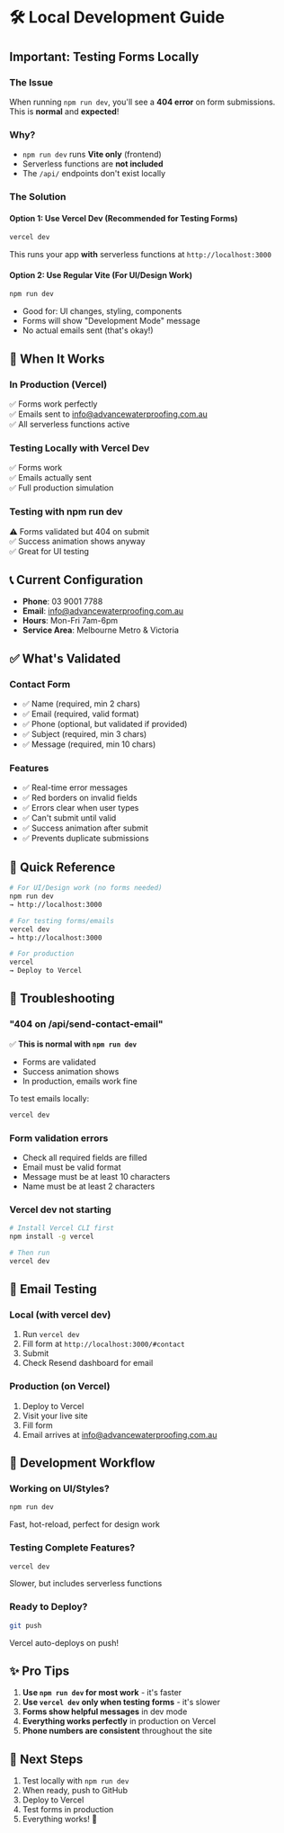 # 🛠️ Local Development Guide

## Important: Testing Forms Locally

### The Issue
When running `npm run dev`, you'll see a **404 error** on form submissions. This is **normal** and **expected**!

### Why?
- `npm run dev` runs **Vite only** (frontend)
- Serverless functions are **not included**
- The `/api/` endpoints don't exist locally

### The Solution

#### Option 1: Use Vercel Dev (Recommended for Testing Forms)
```bash
vercel dev
```
This runs your app **with** serverless functions at `http://localhost:3000`

#### Option 2: Use Regular Vite (For UI/Design Work)
```bash
npm run dev
```
- Good for: UI changes, styling, components
- Forms will show "Development Mode" message
- No actual emails sent (that's okay!)

## 🚀 When It Works

### In Production (Vercel)
✅ Forms work perfectly  
✅ Emails sent to info@advancewaterproofing.com.au  
✅ All serverless functions active  

### Testing Locally with Vercel Dev
✅ Forms work  
✅ Emails actually sent  
✅ Full production simulation  

### Testing with npm run dev
⚠️ Forms validated but 404 on submit  
✅ Success animation shows anyway  
✅ Great for UI testing  

## 📞 Current Configuration

- **Phone**: 03 9001 7788
- **Email**: info@advancewaterproofing.com.au
- **Hours**: Mon-Fri 7am-6pm
- **Service Area**: Melbourne Metro & Victoria

## ✅ What's Validated

### Contact Form
- ✅ Name (required, min 2 chars)
- ✅ Email (required, valid format)
- ✅ Phone (optional, but validated if provided)
- ✅ Subject (required, min 3 chars)
- ✅ Message (required, min 10 chars)

### Features
- ✅ Real-time error messages
- ✅ Red borders on invalid fields
- ✅ Errors clear when user types
- ✅ Can't submit until valid
- ✅ Success animation after submit
- ✅ Prevents duplicate submissions

## 🎯 Quick Reference

```bash
# For UI/Design work (no forms needed)
npm run dev
→ http://localhost:3000

# For testing forms/emails
vercel dev
→ http://localhost:3000

# For production
vercel
→ Deploy to Vercel
```

## 🐛 Troubleshooting

### "404 on /api/send-contact-email"
✅ **This is normal with `npm run dev`**
- Forms are validated
- Success animation shows
- In production, emails work fine

To test emails locally:
```bash
vercel dev
```

### Form validation errors
- Check all required fields are filled
- Email must be valid format
- Message must be at least 10 characters
- Name must be at least 2 characters

### Vercel dev not starting
```bash
# Install Vercel CLI first
npm install -g vercel

# Then run
vercel dev
```

## 📧 Email Testing

### Local (with vercel dev)
1. Run `vercel dev`
2. Fill form at `http://localhost:3000/#contact`
3. Submit
4. Check Resend dashboard for email

### Production (on Vercel)
1. Deploy to Vercel
2. Visit your live site
3. Fill form
4. Email arrives at info@advancewaterproofing.com.au

## 🎨 Development Workflow

### Working on UI/Styles?
```bash
npm run dev
```
Fast, hot-reload, perfect for design work

### Testing Complete Features?
```bash
vercel dev
```
Slower, but includes serverless functions

### Ready to Deploy?
```bash
git push
```
Vercel auto-deploys on push!

## ✨ Pro Tips

1. **Use `npm run dev` for most work** - it's faster
2. **Use `vercel dev` only when testing forms** - it's slower
3. **Forms show helpful messages** in dev mode
4. **Everything works perfectly** in production on Vercel
5. **Phone numbers are consistent** throughout the site

## 🚀 Next Steps

1. Test locally with `npm run dev`
2. When ready, push to GitHub
3. Deploy to Vercel
4. Test forms in production
5. Everything works! 🎉

